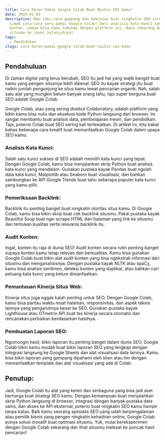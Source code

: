 ```yaml
---
title: Cara Keren Pakai Google Colab Buat Naikin SEO Kamu!
date: 2025-01-03
description: Mau tahu cara gampang dan kekinian buat ningkatin SEO situsmu? Yuk,
  simak cara-cara seru pakai Google Colab! Dari analisis kata kunci sampai audit
  konten, semua bisa kamu lakukan dengan platform ini. Baca sekarang dan bawa
  situsmu ke level selanjutnya!
tags:
  - Pendidikan
slugs: cara-keren-pakai-google-colab-buat-naikin-seo-kamu
---
```


## Pendahuluan

Di zaman digital yang terus berubah, SEO itu jadi hal yang wajib banget buat kamu yang pengen situsnya lebih dikenal. SEO itu kayak strategi jitu buat naikin jumlah pengunjung ke situs kamu lewat pencarian organik. Nah, salah satu alat yang mungkin belum banyak orang tahu, tapi super berguna buat SEO adalah Google Colab.

Google Colab, atau yang sering disebut Colaboratory, adalah platform yang bikin kamu bisa nulis dan eksekusi kode Python langsung dari browser. Ini sangat membantu buat analisis data, pembelajaran mesin, dan pendidikan. Tapi, potensi Colab buat SEO sering kali terlewatkan. Di artikel ini, kita bakal bahas beberapa cara kreatif buat memanfaatkan Google Colab dalam upaya SEO kamu.

### Analisis Kata Kunci:

Salah satu kunci sukses di SEO adalah memilih kata kunci yang tepat. Dengan Google Colab, kamu bisa menjalankan skrip Python buat analisis kata kunci yang mendalam. Gunakan pustaka kayak Pandas buat ngolah data kata kunci, Matplotlib atau Seaborn buat visualisasi, dan bahkan sambungkan ke API Google Trends buat tahu seberapa populer kata kunci yang kamu pilih.

### Pemeriksaan Backlink:

Backlink itu penting banget buat ningkatin otoritas situs kamu. Di Google Colab, kamu bisa bikin skrip buat cek backlink situsmu. Pakai pustaka kayak Beautiful Soup buat nge-scrape HTML dari halaman yang link ke situsmu dan tentukan kualitas serta relevansi backlink itu.

### Audit Konten:

Ingat, konten itu raja di dunia SEO! Audit konten secara rutin penting banget supaya konten kamu tetap relevan dan berkualitas. Kamu bisa gunakan Google Colab buat bikin alat audit konten yang bisa ngekstrak informasi dari situsmu dan menganalisisnya. Dengan pustaka kayak NLTK atau spaCy, kamu bisa analisis sentimen, deteksi konten yang duplikat, atau bahkan cari peluang kata kunci yang belum dimanfaatkan.

### Pemantauan Kinerja Situs Web:

Kinerja situs juga nggak kalah penting untuk SEO. Dengan Google Colab, kamu bisa pantau waktu muat halaman, responsivitas, dan aspek teknis lainnya yang pengaruhnya besar ke SEO. Gunakan pustaka kayak Lighthouse atau GTmetrix API buat tes kinerja secara otomatis dan rencanakan perbaikan berdasarkan hasilnya.

### Pembuatan Laporan SEO:

Ngomongin hasil, bikin laporan itu penting banget dalam dunia SEO. Google Colab bikin kamu mudah buat bikin laporan SEO yang lengkap dengan integrasi langsung ke Google Sheets dan alat visualisasi data lainnya. Kamu bisa bikin laporan yang gampang dipahami oleh klien atau tim dengan memanfaatkan template dan alat visualisasi yang ada di Colab.

## Penutup:

Jadi, Google Colab itu alat yang keren dan serbaguna yang bisa jadi aset berharga buat strategi SEO kamu. Dengan kemampuan buat menjalankan skrip Python langsung di browser, integrasi dengan banyak pustaka data sains, dan akses ke API eksternal, potensi buat ningkatin SEO kamu hampir tanpa batas. Baik kamu seorang spesialis SEO yang udah berpengalaman atau pemilik bisnis yang pengen ningkatin kehadiran online, Google Colab punya solusi inovatif buat optimasi situsmu. Yuk, mulai bereksperimen dengan Google Colab sekarang dan lihat situsmu melesat ke puncak hasil pencarian!
